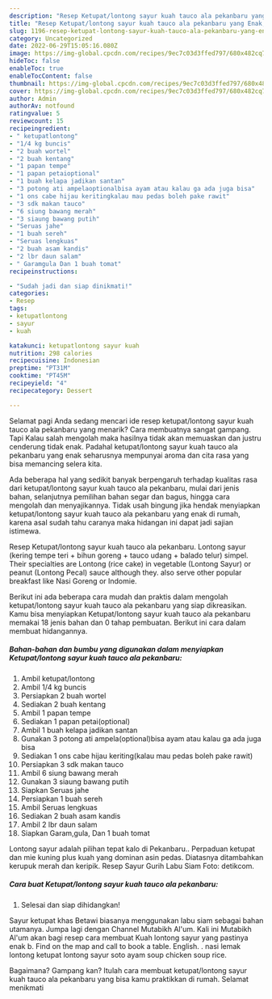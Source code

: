 ```yaml
---
description: "Resep Ketupat/lontong sayur kuah tauco ala pekanbaru yang Enak, Buat Buka Puasa}"
title: "Resep Ketupat/lontong sayur kuah tauco ala pekanbaru yang Enak, Buat Buka Puasa}"
slug: 1196-resep-ketupat-lontong-sayur-kuah-tauco-ala-pekanbaru-yang-enak-buat-buka-puasa
category: Uncategorized
date: 2022-06-29T15:05:16.080Z
image: https://img-global.cpcdn.com/recipes/9ec7c03d3ffed797/680x482cq70/ketupatlontong-sayur-kuah-tauco-ala-pekanbaru-foto-resep-utama.jpg
hideToc: false
enableToc: true
enableTocContent: false
thumbnail: https://img-global.cpcdn.com/recipes/9ec7c03d3ffed797/680x482cq70/ketupatlontong-sayur-kuah-tauco-ala-pekanbaru-foto-resep-utama.jpg
cover: https://img-global.cpcdn.com/recipes/9ec7c03d3ffed797/680x482cq70/ketupatlontong-sayur-kuah-tauco-ala-pekanbaru-foto-resep-utama.jpg
author: Admin
authorAv: notfound
ratingvalue: 5
reviewcount: 15
recipeingredient:
- " ketupatlontong"
- "1/4 kg buncis"
- "2 buah wortel"
- "2 buah kentang"
- "1 papan tempe"
- "1 papan petaioptional"
- "1 buah kelapa jadikan santan"
- "3 potong ati ampelaoptionalbisa ayam atau kalau ga ada juga bisa"
- "1 ons cabe hijau keritingkalau mau pedas boleh pake rawit"
- "3 sdk makan tauco"
- "6 siung bawang merah"
- "3 siaung bawang putih"
- "Seruas jahe"
- "1 buah sereh"
- "Seruas lengkuas"
- "2 buah asam kandis"
- "2 lbr daun salam"
- " Garamgula Dan 1 buah tomat"
recipeinstructions:

- "Sudah jadi dan siap dinikmati!"
categories:
- Resep
tags:
- ketupatlontong
- sayur
- kuah

katakunci: ketupatlontong sayur kuah 
nutrition: 298 calories
recipecuisine: Indonesian
preptime: "PT31M"
cooktime: "PT45M"
recipeyield: "4"
recipecategory: Dessert

---
```



Selamat pagi Anda sedang mencari ide resep ketupat/lontong sayur kuah tauco ala pekanbaru yang menarik? Cara membuatnya sangat gampang. Tapi Kalau salah mengolah maka hasilnya tidak akan memuaskan dan justru cenderung tidak enak. Padahal ketupat/lontong sayur kuah tauco ala pekanbaru yang enak seharusnya mempunyai aroma dan cita rasa yang bisa memancing selera kita.


Ada beberapa hal yang sedikit banyak berpengaruh terhadap kualitas rasa dari ketupat/lontong sayur kuah tauco ala pekanbaru, mulai dari jenis bahan, selanjutnya pemilihan bahan segar dan bagus, hingga cara mengolah dan menyajikannya. Tidak usah bingung jika hendak menyiapkan ketupat/lontong sayur kuah tauco ala pekanbaru yang enak di rumah, karena asal sudah tahu caranya maka hidangan ini dapat jadi sajian istimewa.

Resep Ketupat/lontong sayur kuah tauco ala pekanbaru. Lontong sayur (kering tempe teri + bihun goreng + tauco udang + balado telur) simpel. Their specialties are Lontong (rice cake) in vegetable (Lontong Sayur) or peanut (Lontong Pecal) sauce although they. also serve other popular breakfast like Nasi Goreng or Indomie.


Berikut ini ada beberapa cara mudah dan praktis dalam mengolah ketupat/lontong sayur kuah tauco ala pekanbaru yang siap dikreasikan. Kamu bisa menyiapkan Ketupat/lontong sayur kuah tauco ala pekanbaru memakai 18 jenis bahan dan 0 tahap pembuatan. Berikut ini cara dalam membuat hidangannya.

<!--inarticleads1-->

##### Bahan-bahan dan bumbu yang digunakan dalam menyiapkan Ketupat/lontong sayur kuah tauco ala pekanbaru:

1. Ambil  ketupat/lontong
1. Ambil 1/4 kg buncis
1. Persiapkan 2 buah wortel
1. Sediakan 2 buah kentang
1. Ambil 1 papan tempe
1. Sediakan 1 papan petai(optional)
1. Ambil 1 buah kelapa jadikan santan
1. Gunakan 3 potong ati ampela(optional)bisa ayam atau kalau ga ada juga bisa
1. Sediakan 1 ons cabe hijau keriting(kalau mau pedas boleh pake rawit)
1. Persiapkan 3 sdk makan tauco
1. Ambil 6 siung bawang merah
1. Gunakan 3 siaung bawang putih
1. Siapkan Seruas jahe
1. Persiapkan 1 buah sereh
1. Ambil Seruas lengkuas
1. Sediakan 2 buah asam kandis
1. Ambil 2 lbr daun salam
1. Siapkan  Garam,gula, Dan 1 buah tomat


Lontong sayur adalah pilihan tepat kalo di Pekanbaru.. Perpaduan ketupat dan mie kuning plus kuah yang dominan asin pedas. Diatasnya ditambahkan kerupuk merah dan keripik. Resep Sayur Gurih Labu Siam Foto: detikcom. 

<!--inarticleads2-->

##### Cara buat Ketupat/lontong sayur kuah tauco ala pekanbaru:


1. Selesai dan siap dihidangkan!

Sayur ketupat khas Betawi biasanya menggunakan labu siam sebagai bahan utamanya. Jumpa lagi dengan Channel Mutabikh Al&#39;um. Kali ini Mutabikh Al&#39;um akan bagi resep cara membuat Kuah lontong sayur yang pastinya enak b. Find on the map and call to book a table. English. . nasi lemak lontong ketupat lontong sayur soto ayam soup chicken soup rice. 

Bagaimana? Gampang kan? Itulah cara membuat ketupat/lontong sayur kuah tauco ala pekanbaru yang bisa kamu praktikkan di rumah. Selamat menikmati
